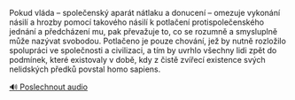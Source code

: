 
Pokud vláda – společenský aparát nátlaku a donucení – omezuje vykonání násilí a hrozby pomocí takového násilí k potlačení protispolečenského jednání a předcházení mu, pak převažuje to, co se rozumně a smysluplně může nazývat svobodou. Potlačeno je pouze chování, jež by nutně rozložilo spolupráci ve společnosti a civilizaci, a tím by uvrhlo všechny lidi zpět do podmínek, které existovaly v době, kdy z čistě zvířecí existence svých nelidských předků povstal homo sapiens.

[🔊 Poslechnout audio](/data/7-paragraphs/audio/chapter_57/para_001-Pokud-vlda-spoleensk-apart-ntlaku-a-donucen.mp3)

